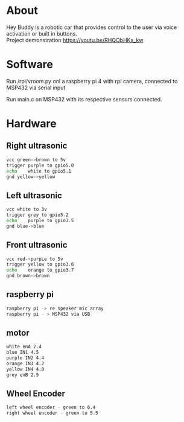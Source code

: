 # About
Hey Buddy is a robotic car that provides control to the user via voice activation or built in buttons.
<br>Project demonstration https://youtu.be/RHQObHKx_kw

# Software
Run /rpi/vroom.py onl a raspberry pi 4 with rpi camera, connected to MSP432 via serial input

Run main.c on MSP432 with its respective sensors connected. 

# Hardware

## Right ultrasonic
```bash
vcc green->brown to 5v
trigger purple to gpio5.0
echo    white to gpio5.1
gnd yellow->yellow
```

## Left ultrasonic
```bash
vcc white to 3v
trigger grey to gpio5.2
echo    purple to gpio3.5
gnd blue->blue
```
## Front ultrasonic
```bash
vcc red->purpLe to 5v
trigger yellow to gpio3.6
echo    orange to gpio3.7
gnd brown->brown
```
## raspberry pi
```bash
raspberry pi -> re speaker mic array
raspberry pi - > MSP432 via USB
```

## motor 
```bash
white enA 2.4
blue IN1 4.5
purple IN2 4.4 
orange IN3 4.2
yellow IN4 4.0
grey enB 2.5
```

## Wheel Encoder
```bash
left wheel encoder - green to 6.4
right wheel encoder - green to 5.5
```


